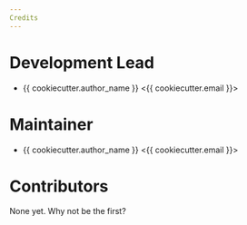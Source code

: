```yaml
---
Credits
---
```


# Development Lead

-   {{ cookiecutter.author_name }} \<{{ cookiecutter.email }}\>

# Maintainer

-   {{ cookiecutter.author_name }} \<{{ cookiecutter.email }}\>

# Contributors

None yet. Why not be the first?
